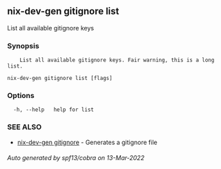 ## nix-dev-gen gitignore list

List all available gitignore keys

### Synopsis


		List all available gitignore keys. Fair warning, this is a long list.
		

```
nix-dev-gen gitignore list [flags]
```

### Options

```
  -h, --help   help for list
```

### SEE ALSO

* [nix-dev-gen gitignore](nix-dev-gen_gitignore.md)	 - Generates a gitignore file

###### Auto generated by spf13/cobra on 13-Mar-2022
